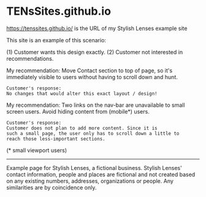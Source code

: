 # TENsSites.github.io
https://tenssites.github.io/ is the URL of my Stylish Lenses example site

 This site is an example of this scenario:

(1) Customer wants this design exactly.
(2) Customer not interested in recommendations.

My recommendation:
  Move Contact section to top of page,
  so it's immediately visible to users without having to scroll down
  and hunt.
    
	Customer's response:
  	No changes that would alter this exact layout / design!

My recommendation:
  Two links on the nav-bar are unavailable to small screen users.
  Avoid hiding content from (mobile*) users.

	Customer's response:
  	Customer does not plan to add more content. Since it is 
  	such a small page, the user only has to scroll down a little to
	reach those less-important sections.





(* small viewport users)
__________________________________________  
  Example page for Stylish Lenses, a fictional business.
  Stylish Lenses' contact information, people
 and places are fictional and not created
based on any existing numbers, addresses, organizations
or people. Any similarities are by coincidence only.
